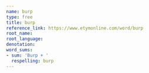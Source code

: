 ```yaml
---
name: burp
type: free
title: burp
reference_link: https://www.etymonline.com/word/burp
root_name: 
root_language: 
denotation: 
word_sums:
- sum: 'Burp + '
  respelling: burp
---
```


